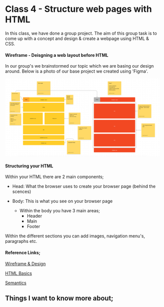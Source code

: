 # Class 4 - Structure web pages with HTML

In this class, we have done a group project. The aim of this group task is to come up with a concept and design & create a webpage using HTML & CSS. 

#### Wireframe - Deisgning a web layout before HTML

In our group's we brainstormed our topic which we are basing our design around. Below is a photo of our base project we created using 'Figma'.

![figma-website-design.png](../figma-website-design.png)

#### Structuring your HTML

Within your HTML there are 2 main components;
  - Head:  What the browser uses to create your browser page (behind the scences)
  
  - Body:  This is what you see on your browser page
    - Within the body you have 3 main areas;
        - Header 
        - Main
        - Footer

Within the different sections you can add images, navigation menu's, paragraphs etc.

#### Reference Links;

[Wireframe & Design](https://careerfoundry.com/en/blog/ux-design/how-to-create-your-first-wireframe/)

[HTML Basics](https://developer.mozilla.org/en-US/docs/Learn/Getting_started_with_the_web/HTML_basics)

[Semantics](https://developer.mozilla.org/en-US/docs/Glossary/Semantics)

## Things I want to know more about;

